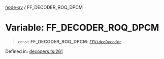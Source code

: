 [node-av](../globals.md) / FF\_DECODER\_ROQ\_DPCM

# Variable: FF\_DECODER\_ROQ\_DPCM

> `const` **FF\_DECODER\_ROQ\_DPCM**: [`FFVideoDecoder`](../type-aliases/FFVideoDecoder.md)

Defined in: [decoders.ts:261](https://github.com/seydx/av/blob/f8631fc881b394300b1479f511d55cf1c370a87f/src/constants/decoders.ts#L261)
